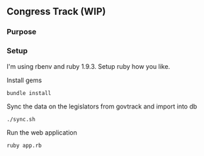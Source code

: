 ## Congress Track (WIP)

### Purpose

### Setup

I'm using rbenv and ruby 1.9.3. Setup ruby how you like.

Install gems
```bash
bundle install
```

Sync the data on the legislators from govtrack and import into db
```
./sync.sh
```

Run the web application
```
ruby app.rb
```

